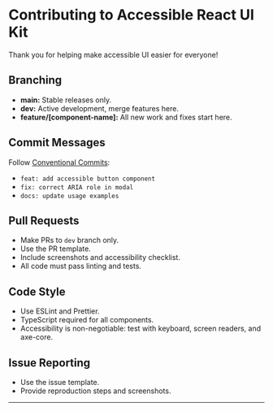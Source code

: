 # Contributing to Accessible React UI Kit

Thank you for helping make accessible UI easier for everyone!

## Branching

- **main:** Stable releases only.
- **dev:** Active development, merge features here.
- **feature/[component-name]:** All new work and fixes start here.

## Commit Messages

Follow [Conventional Commits](https://www.conventionalcommits.org/en/v1.0.0/):

- `feat: add accessible button component`
- `fix: correct ARIA role in modal`
- `docs: update usage examples`

## Pull Requests

- Make PRs to `dev` branch only.
- Use the PR template.
- Include screenshots and accessibility checklist.
- All code must pass linting and tests.

## Code Style

- Use ESLint and Prettier.
- TypeScript required for all components.
- Accessibility is non-negotiable: test with keyboard, screen readers, and axe-core.

## Issue Reporting

- Use the issue template.
- Provide reproduction steps and screenshots.

---
